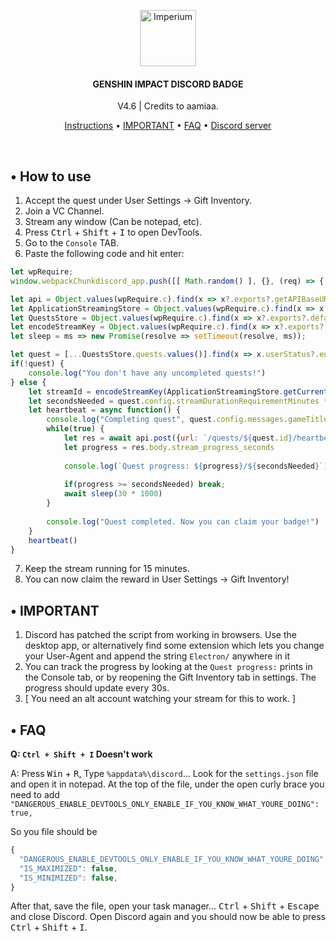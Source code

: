 <p align="center">
	<a href="https://discord.gg/"><img src=".assets/icon.ico" alt="Imperium" height="90" /></a>
</p>

<h4 align="center">GENSHIN IMPACT DISCORD BADGE</h4>
<p align="center">
	V4.6  |  Credits to aamiaa.
</p>

<p align="center">
	<a href="#-how-to-use">Instructions</a> •
	<a href="#-important">IMPORTANT</a> •
	<a href="#-faq">FAQ</a> •
	<a href="https://discord.gg/">Discord server</a>
</p>
<br/>

## • How to use

1. Accept the quest under User Settings -> Gift Inventory.
2. Join a VC Channel.
3. Stream any window (Can be notepad, etc).
4. Press <kbd>Ctrl</kbd> + <kbd>Shift</kbd> + <kbd>I</kbd> to open DevTools.
5. Go to the `Console` TAB.
6. Paste the following code and hit enter:

```js
let wpRequire;
window.webpackChunkdiscord_app.push([[ Math.random() ], {}, (req) => { wpRequire = req; }]);

let api = Object.values(wpRequire.c).find(x => x?.exports?.getAPIBaseURL).exports.HTTP;
let ApplicationStreamingStore = Object.values(wpRequire.c).find(x => x?.exports?.default?.getStreamerActiveStreamMetadata).exports.default;
let QuestsStore = Object.values(wpRequire.c).find(x => x?.exports?.default?.getQuest).exports.default;
let encodeStreamKey = Object.values(wpRequire.c).find(x => x?.exports?.encodeStreamKey).exports.encodeStreamKey;
let sleep = ms => new Promise(resolve => setTimeout(resolve, ms));

let quest = [...QuestsStore.quests.values()].find(x => x.userStatus?.enrolledAt && !x.userStatus?.completedAt)
if(!quest) {
	console.log("You don't have any uncompleted quests!")
} else {
	let streamId = encodeStreamKey(ApplicationStreamingStore.getCurrentUserActiveStream())
	let secondsNeeded = quest.config.streamDurationRequirementMinutes * 60
	let heartbeat = async function() {
		console.log("Completing quest", quest.config.messages.gameTitle, "-", quest.config.messages.questName)
		while(true) {
			let res = await api.post({url: `/quests/${quest.id}/heartbeat`, body: {stream_key: streamId}})
			let progress = res.body.stream_progress_seconds
			
			console.log(`Quest progress: ${progress}/${secondsNeeded}`)
			
			if(progress >= secondsNeeded) break;
			await sleep(30 * 1000)
		}
		
		console.log("Quest completed. Now you can claim your badge!")
	}
	heartbeat()
}
```

7. Keep the stream running for 15 minutes.
8. You can now claim the reward in User Settings -> Gift Inventory!

## • IMPORTANT
1. Discord has patched the script from working in browsers. Use the desktop app, or alternatively find some extension which lets you change your User-Agent and append the string `Electron/` anywhere in it
2. You can track the progress by looking at the `Quest progress:` prints in the Console tab, or by reopening the Gift Inventory tab in settings. The progress should update every 30s.
3. [ You need an alt account watching your stream for this to work. ]

## • FAQ

**Q: `Ctrl + Shift + I` Doesn't work**

A: Press <kbd>Win</kbd> + <kbd>R</kbd>, Type `%appdata%\discord`... Look for the `settings.json` file and open it in notepad.
At the top of the file, under the open curly brace you need to add `"DANGEROUS_ENABLE_DEVTOOLS_ONLY_ENABLE_IF_YOU_KNOW_WHAT_YOURE_DOING": true,`

So you file should be

```js
{
  "DANGEROUS_ENABLE_DEVTOOLS_ONLY_ENABLE_IF_YOU_KNOW_WHAT_YOURE_DOING": true,
  "IS_MAXIMIZED": false,
  "IS_MINIMIZED": false,
}
```

After that, save the file, open your task manager... <kbd>Ctrl</kbd> + <kbd>Shift</kbd> + <kbd>Escape</kbd> and close Discord.
Open Discord again and you should now be able to press <kbd>Ctrl</kbd> + <kbd>Shift</kbd> + <kbd>I</kbd>.
